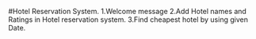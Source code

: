 #Hotel Reservation System.
1.Welcome message
2.Add Hotel names and Ratings in Hotel reservation system.
3.Find cheapest hotel by using given Date.